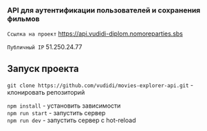 ### API для аутентификации пользователей и сохранения фильмов

`Ссылка на проект` https://api.vudidi-diplom.nomoreparties.sbs

`Публичный IP` 51.250.24.77

## Запуск проекта

`git clone https://github.com/vudidi/movies-explorer-api.git` - клонировать репозиторий

`npm install` - установить зависимости  
`npm run start` - запустить сервер  
`npm run dev` - запустить сервер с hot-reload
